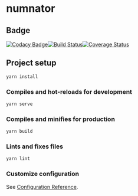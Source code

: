 # numnator

## Badge
[![Codacy Badge](https://app.codacy.com/project/badge/Grade/cd8116180c36481097c8fb97c31e927e)](https://www.codacy.com/gh/ishi720/numnator/dashboard?utm_source=github.com&amp;utm_medium=referral&amp;utm_content=ishi720/numnator&amp;utm_campaign=Badge_Grade)[![Build Status](https://www.travis-ci.com/ishi720/numnator.svg?branch=master)](https://www.travis-ci.com/ishi720/numnator)[![Coverage Status](https://coveralls.io/repos/github/ishi720/numnator/badge.svg?branch=master)](https://coveralls.io/github/ishi720/numnator?branch=master)


## Project setup
```bash
yarn install
```

### Compiles and hot-reloads for development
```bash
yarn serve
```

### Compiles and minifies for production
```bash
yarn build
```

### Lints and fixes files
```bash
yarn lint
```

### Customize configuration
See [Configuration Reference](https://cli.vuejs.org/config/).
